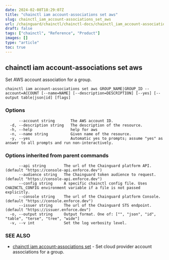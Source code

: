 ```yaml
---
date: 2024-02-08T18:29:07Z
title: "chainctl iam account-associations set aws"
slug: chainctl_iam_account-associations_set_aws
url: /chainguard/chainctl/chainctl-docs/chainctl_iam_account-associations_set_aws/
draft: false
tags: ["chainctl", "Reference", "Product"]
images: []
type: "article"
toc: true
---
```

## chainctl iam account-associations set aws

Set AWS account association for a group.

```
chainctl iam account-associations set aws GROUP_NAME|GROUP_ID --account=ACCOUNT [--name=NAME] [--description=DESCRIPTION] [--yes] [--output table|json|id] [flags]
```

### Options

```
      --account string       The AWS account ID.
  -d, --description string   The description of the resource.
  -h, --help                 help for aws
  -n, --name string          Given name of the resource.
  -y, --yes                  Automatic yes to prompts; assume "yes" as answer to all prompts and run non-interactively.
```

### Options inherited from parent commands

```
      --api string        The url of the Chainguard platform API. (default "https://console-api.enforce.dev")
      --audience string   The Chainguard token audience to request. (default "https://console-api.enforce.dev")
      --config string     A specific chainctl config file. Uses CHAINCTL_CONFIG environment variable if a file is not passed explicitly.
      --console string    The url of the Chainguard platform Console. (default "https://console.enforce.dev")
      --issuer string     The url of the Chainguard STS endpoint. (default "https://issuer.enforce.dev")
  -o, --output string     Output format. One of: ["", "json", "id", "table", "terse", "tree", "wide"]
  -v, --v int             Set the log verbosity level.
```

### SEE ALSO

* [chainctl iam account-associations set](/chainguard/chainctl/chainctl-docs/chainctl_iam_account-associations_set/)	 - Set cloud provider account associations for a group.


